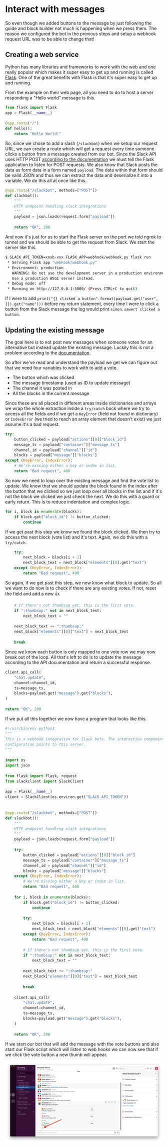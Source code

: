# Interact with messages

So even though we added buttons to the message by just following the guide and
block builder not much is happening when we press them. The reason we configured
the bot in the previous steps and setup a webhook request URL was to be able to
change that!

## Creating a web service

Python has many libraries and frameworks to work with the web and one really
popular which makes it super easy to get up and running is called
[Flask](http://flask.pocoo.org/). One of the great benefits with Flask is that
it's super easy to get up and running.

From the example on their web page, all you need to do to host a server
responding a "Hello world" message is this.

```python
from flask import Flask
app = Flask(__name__)

@app.route("/")
def hello():
    return "Hello World!"
```

So, since we chose to add a slash (`/slackbot`) when we setup our request URL,
we can create a route which will get a request every time someone clicks a
button from a message created from our bot. Since the Slack API uses HTTP POST
[according to the
documentation](https://api.slack.com/messaging/interactivity/enabling) we must
tell the Flask application to listen for POST requests. We also know that Slack
posts the data as form data in a form named `payload`. The data within that form
should be valid JSON and thus we can extract the data and deserialize it into a
variable. We do this all at once like this.

```python
@app.route("/slackbot", methods=["POST"])
def slackbot():
    """
    HTTP endpoint handling slack integrations
    """
    payload = json.loads(request.form["payload"])

    return "OK", 200
```

And now it's just for us to start the Flask server on the port we told ngrok to
tunnel and we should be able to get the request from Slack. We start the server
like this.

```sh
$ SLACK_API_TOKEN=xoxb-xxx FLASK_APP=webhook/webhook.py flask run
 * Serving Flask app "webhook/webhook.py"
 * Environment: production
   WARNING: Do not use the development server in a production environment.
   Use a production WSGI server instead.
 * Debug mode: off
 * Running on http://127.0.0.1:5000/ (Press CTRL+C to quit)
```

If I were to add `print("{} clicked a button".format(payload.get("user",
{}).get("name")))` before my return statement, every time I were to click a
button from the Slack message the log would print `simon.sawert clicked a
button`.

## Updating the existing message

The goal here is to not post new messages when someone votes for an alternative
but instead update the existing message. Luckily this is not a problem according
to the [documentation](https://api.slack.com/methods/chat.update).

So after we've read and understand the payload we get we can figure out that we
need four variables to work with to add a vote.

* The button which was clicked
* The message timestamp (used as ID to update message)
* The channel it was posted in
* All the blocks in the current message

Since these are all placed in different areas inside dictionaries and arrays we
wrap the whole extraction inside a `try/catch` bock where we try to access all
the fields and if we get a `KeyError` (field not found in dictionary) or
`IndexError` (we tried to reach an array element that doesn't exist) we just
assume it's a bad request.

```python
try:
    button_clicked = payload["actions"][0]["block_id"]
    message_ts = payload["container"]["message_ts"]
    channel_id = payload["channel"]["id"]
    blocks = payload["message"]["blocks"]
except (KeyError, IndexError):
    # We're missing either a key or index in list.
    return "Bad request", 400
```

So now we need to loop over the existing message and find the vote list to
update. We know that we should update the block found in the index after the
button that we clicked so we just loop over all blocks in the list and if it's
not the block we clicked we just check the next. We do this with a guard or
early return. This is to reduce indentation and complex logic.

```python
for i, block in enumerate(blocks):
    if block.get("block_id") != button_clicked:
        continue
```

If we get past this step we know we found the block clicked. We then try to
access the next block (vote list) and it's text. Again, we do this with a
`try/catch`.

```python
    try:
        next_block = blocks[i + 1]
        next_block_text = next_block["elements"][0].get("text")
    except (KeyError, IndexError):
        return "Bad request", 400
```

So again, if we get past this step, we now know what block to update. So all we
want to do now is to check if there are any existing votes. If not, reset the
field and add a new 👍.

```python
    # If there's not thumbsup yet, this is the first vote.
    if ":thumbsup:" not in next_block_text:
        next_block_text = ""

    next_block_text += ":thumbsup:"
    next_block["elements"][0]["text"] = next_block_text

    break
```

Since we know each button is only mapped to one vote row we may now break out of
the loop. All that's left to do is to update the message according to the API
documentation and return a successful response.

```python
client.api_call(
    "chat.update",
    channel=channel_id,
    ts=message_ts,
    blocks=payload.get("message").get("blocks"),
)

return "OK", 200
```

If we put all this together we now have a program that looks like this.

```python
#!/usr/bin/env python3
"""
This is a webhook integration for Slack bots. The interactive component
configuration points to this server.
"""

import os
import json

from flask import Flask, request
from slackclient import SlackClient

app = Flask(__name__)
client = SlackClient(os.environ.get("SLACK_API_TOKEN"))


@app.route("/slackbot", methods=["POST"])
def slackbot():
    """
    HTTP endpoint handling slack integrations
    """
    payload = json.loads(request.form["payload"])

    try:
        button_clicked = payload["actions"][0]["block_id"]
        message_ts = payload["container"]["message_ts"]
        channel_id = payload["channel"]["id"]
        blocks = payload["message"]["blocks"]
    except (KeyError, IndexError):
        # We're missing either a key or index in list.
        return "Bad request", 400

    for i, block in enumerate(blocks):
        if block.get("block_id") != button_clicked:
            continue

        try:
            next_block = blocks[i + 1]
            next_block_text = next_block["elements"][0].get("text")
        except (KeyError, IndexError):
            return "Bad request", 400

        # If there's not thumbsup yet, this is the first vote.
        if ":thumbsup:" not in next_block_text:
            next_block_text = ""

        next_block_text += ":thumbsup:"
        next_block["elements"][0]["text"] = next_block_text

        break

    client.api_call(
        "chat.update",
        channel=channel_id,
        ts=message_ts,
        blocks=payload.get("message").get("blocks"),
    )

    return "OK", 200
```

If we start our bot that will add the message with the vote buttons and also
start our Flask script which will listen to web hooks we can now see that if we
click the vote button a new thumb will appear.

![voting](images/slack24.png)
